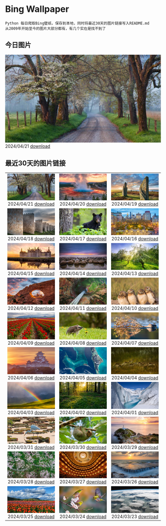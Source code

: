 # Bing Wallpaper

```
Python 每日爬取Bing壁纸，保存到本地，同时将最近30天的图片链接写入README.md
从2009年开始至今的图片大部分都有，有几个实在是找不到了
```



## 今日图片


![](./images/2024/04/21/CadesCove_ZH-CN3950297181_1920x1080_2024-04-21.jpg)2024/04/21 [download](./images/2024/04/21/CadesCove_ZH-CN3950297181_1920x1080_2024-04-21.jpg)

## 最近30天的图片链接


|      |      |      |
| :----: | :----: | :----: |
|![](./images/2024/04/21/CadesCove_ZH-CN3950297181_1920x1080_2024-04-21.jpg)2024/04/21 [download](./images/2024/04/21/CadesCove_ZH-CN3950297181_1920x1080_2024-04-21.jpg)|![](./images/2024/04/20/YellowstoneGeyser_ZH-CN3441008468_1920x1080_2024-04-20.jpg)2024/04/20 [download](./images/2024/04/20/YellowstoneGeyser_ZH-CN3441008468_1920x1080_2024-04-20.jpg)|![](./images/2024/04/19/OrkneyStones_ZH-CN2287350110_1920x1080_2024-04-19.jpg)2024/04/19 [download](./images/2024/04/19/OrkneyStones_ZH-CN2287350110_1920x1080_2024-04-19.jpg)|
|![](./images/2024/04/18/AvilaSpain_ZH-CN1792280503_1920x1080_2024-04-18.jpg)2024/04/18 [download](./images/2024/04/18/AvilaSpain_ZH-CN1792280503_1920x1080_2024-04-18.jpg)|![](./images/2024/04/17/SpringCub_ZH-CN1643833378_1920x1080_2024-04-17.jpg)2024/04/17 [download](./images/2024/04/17/SpringCub_ZH-CN1643833378_1920x1080_2024-04-17.jpg)|![](./images/2024/04/16/UnionSquareNYC_ZH-CN1533018653_1920x1080_2024-04-16.jpg)2024/04/16 [download](./images/2024/04/16/UnionSquareNYC_ZH-CN1533018653_1920x1080_2024-04-16.jpg)|
|![](./images/2024/04/15/ChambordCastle_ZH-CN0930093515_1920x1080_2024-04-15.jpg)2024/04/15 [download](./images/2024/04/15/ChambordCastle_ZH-CN0930093515_1920x1080_2024-04-15.jpg)|![](./images/2024/04/14/BowlingBallCali_ZH-CN0434558966_1920x1080_2024-04-14.jpg)2024/04/14 [download](./images/2024/04/14/BowlingBallCali_ZH-CN0434558966_1920x1080_2024-04-14.jpg)|![](./images/2024/04/13/SpringApple_ZH-CN0101917345_1920x1080_2024-04-13.jpg)2024/04/13 [download](./images/2024/04/13/SpringApple_ZH-CN0101917345_1920x1080_2024-04-13.jpg)|
|![](./images/2024/04/12/SunsetArchesNP_ZH-CN9875945974_1920x1080_2024-04-12.jpg)2024/04/12 [download](./images/2024/04/12/SunsetArchesNP_ZH-CN9875945974_1920x1080_2024-04-12.jpg)|![](./images/2024/04/11/DragonWaterfall_ZH-CN9580105565_1920x1080_2024-04-11.jpg)2024/04/11 [download](./images/2024/04/11/DragonWaterfall_ZH-CN9580105565_1920x1080_2024-04-11.jpg)|![](./images/2024/04/10/OwlSiblings_ZH-CN9441687518_1920x1080_2024-04-10.jpg)2024/04/10 [download](./images/2024/04/10/OwlSiblings_ZH-CN9441687518_1920x1080_2024-04-10.jpg)|
|![](./images/2024/04/09/SkagitValleyTulips_ZH-CN9034120306_1920x1080_2024-04-09.jpg)2024/04/09 [download](./images/2024/04/09/SkagitValleyTulips_ZH-CN9034120306_1920x1080_2024-04-09.jpg)|![](./images/2024/04/08/HedgehogMeadow_ZH-CN8845586473_1920x1080_2024-04-08.jpg)2024/04/08 [download](./images/2024/04/08/HedgehogMeadow_ZH-CN8845586473_1920x1080_2024-04-08.jpg)|![](./images/2024/04/07/BeaverDenali_ZH-CN8736013851_1920x1080_2024-04-07.jpg)2024/04/07 [download](./images/2024/04/07/BeaverDenali_ZH-CN8736013851_1920x1080_2024-04-07.jpg)|
|![](./images/2024/04/06/JapanHimeji_ZH-CN8344654166_1920x1080_2024-04-06.jpg)2024/04/06 [download](./images/2024/04/06/JapanHimeji_ZH-CN8344654166_1920x1080_2024-04-06.jpg)|![](./images/2024/04/05/BahamasSpace_ZH-CN8053657656_1920x1080_2024-04-05.jpg)2024/04/05 [download](./images/2024/04/05/BahamasSpace_ZH-CN8053657656_1920x1080_2024-04-05.jpg)|![](./images/2024/04/04/AntelopeBotswana_ZH-CN8253323519_1920x1080_2024-04-04.jpg)2024/04/04 [download](./images/2024/04/04/AntelopeBotswana_ZH-CN8253323519_1920x1080_2024-04-04.jpg)|
|![](./images/2024/04/03/KyrgyzstanRainbow_ZH-CN8027219590_1920x1080_2024-04-03.jpg)2024/04/03 [download](./images/2024/04/03/KyrgyzstanRainbow_ZH-CN8027219590_1920x1080_2024-04-03.jpg)|![](./images/2024/04/02/JutlandSpring_ZH-CN7785758539_1920x1080_2024-04-02.jpg)2024/04/02 [download](./images/2024/04/02/JutlandSpring_ZH-CN7785758539_1920x1080_2024-04-02.jpg)|![](./images/2024/04/01/MontBlancGlacier_ZH-CN2918240023_1920x1080_2024-04-01.jpg)2024/04/01 [download](./images/2024/04/01/MontBlancGlacier_ZH-CN2918240023_1920x1080_2024-04-01.jpg)|
|![](./images/2024/03/31/ArdeAlba_ZH-CN6807697569_1920x1080_2024-03-31.jpg)2024/03/31 [download](./images/2024/03/31/ArdeAlba_ZH-CN6807697569_1920x1080_2024-03-31.jpg)|![](./images/2024/03/30/SleepySloth_ZH-CN6084460583_1920x1080_2024-03-30.jpg)2024/03/30 [download](./images/2024/03/30/SleepySloth_ZH-CN6084460583_1920x1080_2024-03-30.jpg)|![](./images/2024/03/29/SouthStackLight_ZH-CN5932471774_1920x1080_2024-03-29.jpg)2024/03/29 [download](./images/2024/03/29/SouthStackLight_ZH-CN5932471774_1920x1080_2024-03-29.jpg)|
|![](./images/2024/03/28/ShanghaiBlossoms_ZH-CN5594677517_1920x1080_2024-03-28.jpg)2024/03/28 [download](./images/2024/03/28/ShanghaiBlossoms_ZH-CN5594677517_1920x1080_2024-03-28.jpg)|![](./images/2024/03/27/TeatroColon_ZH-CN5378730986_1920x1080_2024-03-27.jpg)2024/03/27 [download](./images/2024/03/27/TeatroColon_ZH-CN5378730986_1920x1080_2024-03-27.jpg)|![](./images/2024/03/26/HangRaiVietnam_ZH-CN1601428109_1920x1080_2024-03-26.jpg)2024/03/26 [download](./images/2024/03/26/HangRaiVietnam_ZH-CN1601428109_1920x1080_2024-03-26.jpg)|
|![](./images/2024/03/25/TulipAbbotsford_ZH-CN1401627293_1920x1080_2024-03-25.jpg)2024/03/25 [download](./images/2024/03/25/TulipAbbotsford_ZH-CN1401627293_1920x1080_2024-03-25.jpg)|![](./images/2024/03/24/WhiteEyes_ZH-CN1130380430_1920x1080_2024-03-24.jpg)2024/03/24 [download](./images/2024/03/24/WhiteEyes_ZH-CN1130380430_1920x1080_2024-03-24.jpg)|![](./images/2024/03/23/AmazonClouds_ZH-CN0578911147_1920x1080_2024-03-23.jpg)2024/03/23 [download](./images/2024/03/23/AmazonClouds_ZH-CN0578911147_1920x1080_2024-03-23.jpg)|


